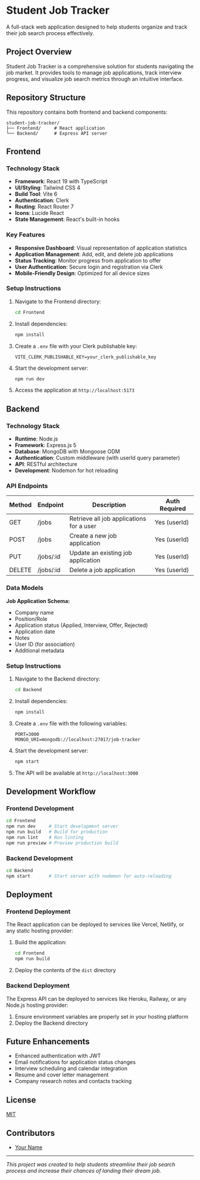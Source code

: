 # Student Job Tracker

A full-stack web application designed to help students organize and track their job search process effectively.

## Project Overview

Student Job Tracker is a comprehensive solution for students navigating the job market. It provides tools to manage job applications, track interview progress, and visualize job search metrics through an intuitive interface.

## Repository Structure

This repository contains both frontend and backend components:

```
student-job-tracker/
├── Frontend/     # React application
└── Backend/      # Express API server
```

## Frontend

### Technology Stack

- **Framework**: React 19 with TypeScript
- **UI/Styling**: Tailwind CSS 4
- **Build Tool**: Vite 6
- **Authentication**: Clerk
- **Routing**: React Router 7
- **Icons**: Lucide React
- **State Management**: React's built-in hooks

### Key Features

- **Responsive Dashboard**: Visual representation of application statistics
- **Application Management**: Add, edit, and delete job applications
- **Status Tracking**: Monitor progress from application to offer
- **User Authentication**: Secure login and registration via Clerk
- **Mobile-Friendly Design**: Optimized for all device sizes

### Setup Instructions

1. Navigate to the Frontend directory:
   ```bash
   cd Frontend
   ```

2. Install dependencies:
   ```bash
   npm install
   ```

3. Create a `.env` file with your Clerk publishable key:
   ```
   VITE_CLERK_PUBLISHABLE_KEY=your_clerk_publishable_key
   ```

4. Start the development server:
   ```bash
   npm run dev
   ```

5. Access the application at `http://localhost:5173`

## Backend

### Technology Stack

- **Runtime**: Node.js
- **Framework**: Express.js 5
- **Database**: MongoDB with Mongoose ODM
- **Authentication**: Custom middleware (with userId query parameter)
- **API**: RESTful architecture
- **Development**: Nodemon for hot reloading

### API Endpoints

| Method | Endpoint | Description | Auth Required |
|--------|----------|-------------|--------------|
| GET    | /jobs    | Retrieve all job applications for a user | Yes (userId) |
| POST   | /jobs    | Create a new job application | Yes (userId) |
| PUT    | /jobs/:id | Update an existing job application | Yes (userId) |
| DELETE | /jobs/:id | Delete a job application | Yes (userId) |

### Data Models

**Job Application Schema:**
- Company name
- Position/Role
- Application status (Applied, Interview, Offer, Rejected)
- Application date
- Notes
- User ID (for association)
- Additional metadata

### Setup Instructions

1. Navigate to the Backend directory:
   ```bash
   cd Backend
   ```

2. Install dependencies:
   ```bash
   npm install
   ```

3. Create a `.env` file with the following variables:
   ```
   PORT=3000
   MONGO_URI=mongodb://localhost:27017/job-tracker
   ```

4. Start the development server:
   ```bash
   npm start
   ```

5. The API will be available at `http://localhost:3000`

## Development Workflow

### Frontend Development

```bash
cd Frontend
npm run dev     # Start development server
npm run build   # Build for production
npm run lint    # Run linting
npm run preview # Preview production build
```

### Backend Development

```bash
cd Backend
npm start       # Start server with nodemon for auto-reloading
```

## Deployment

### Frontend Deployment
The React application can be deployed to services like Vercel, Netlify, or any static hosting provider:

1. Build the application:
   ```bash
   cd Frontend
   npm run build
   ```

2. Deploy the contents of the `dist` directory

### Backend Deployment
The Express API can be deployed to services like Heroku, Railway, or any Node.js hosting provider:

1. Ensure environment variables are properly set in your hosting platform
2. Deploy the Backend directory

## Future Enhancements

- Enhanced authentication with JWT
- Email notifications for application status changes
- Interview scheduling and calendar integration
- Resume and cover letter management
- Company research notes and contacts tracking

## License

[MIT](LICENSE)

## Contributors

- [Your Name](https://github.com/yourusername)

---

*This project was created to help students streamline their job search process and increase their chances of landing their dream job.*

